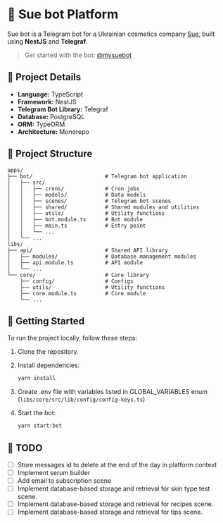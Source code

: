 # 🤖 Sue bot Platform

Sue bot is a Telegram bot for a Ukrainian cosmetics company [Sue](https://suemade.com), built using **NestJS** and **Telegraf**.

> Get started with the bot: [@mysuebot](https://t.me/mysuebot)

## 📌 Project Details

-   **Language:** TypeScript
-   **Framework:** NestJS
-   **Telegram Bot Library:** Telegraf
-   **Database:** PostgreSQL
-   **ORM:** TypeORM
-   **Architecture:** Monorepo

## 📌 Project Structure

```
apps/
├── bot/                       # Telegram bot application
│   ├── src/
│   │   ├── crons/             # Cron jobs
│   │   ├── models/            # Data models
│   │   ├── scenes/            # Telegram bot scenes
│   │   ├── shared/            # Shared modules and utilities
│   │   ├── utils/             # Utility functions
│   │   ├── bot.module.ts      # Bot module
│   │   ├── main.ts            # Entry point
│   │   └── ...
│   └── ...
libs/
├── api/                       # Shared API library
│   ├── modules/               # Database management modules
│   ├── api.module.ts          # API module
│   └── ...
└── core/                      # Core library
    ├── config/                # Configs
    ├── utils/                 # Utility functions
    ├── core.module.ts         # Core module
    └── ...
```

## 🚀 Getting Started

To run the project locally, follow these steps:

1.  Clone the repository.

2.  Install dependencies:

    ```bash
    yarn install
    ```
3.  Create .env file with variables listed in GLOBAL_VARIABLES enum (`libs/core/src/lib/config/config-keys.ts`)
4.  Start the bot:

    ```bash
    yarn start:bot
    ```

## 📝 TODO

-   [ ] Store messages id to delete at the end of the day in platform context
-   [ ] Implement serum builder
-   [ ] Add email to subscription scene
-   [ ] Implement database-based storage and retrieval for skin type test scene.
-   [ ] Implement database-based storage and retrieval for recipes scene.
-   [ ] Implement database-based storage and retrieval for tips scene.
